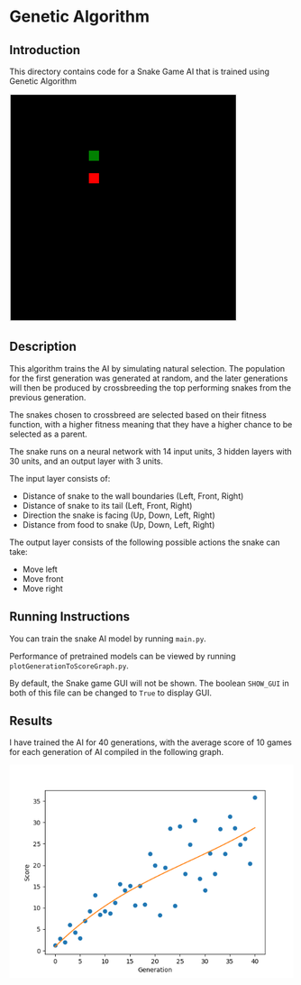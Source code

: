 # Genetic Algorithm

## Introduction

This directory contains code for a Snake Game AI that is trained using Genetic Algorithm 

![Snake Gameplay](image/generation_40.gif)

## Description
This algorithm trains the AI by simulating natural selection. The population for the first generation was generated at random, and the later generations will then be produced by crossbreeding the top performing snakes from the previous generation. 

The snakes chosen to crossbreed are selected based on their fitness function, with a higher fitness meaning that they have a higher chance to be selected as a parent. 

The snake runs on a neural network with 14 input units, 3 hidden layers with 30 units, and an output layer with 3 units.

The input layer consists of:
* Distance of snake to the wall boundaries (Left, Front, Right)
* Distance of snake to its tail (Left, Front, Right)
* Direction the snake is facing (Up, Down, Left, Right)
* Distance from food to snake (Up, Down, Left, Right)

The output layer consists of the following possible actions the snake can take:
* Move left
* Move front
* Move right
  
## Running Instructions
You can train the snake AI model by running `main.py`.

Performance of pretrained models can be viewed by running `plotGenerationToScoreGraph.py`.

By default, the Snake game GUI will not be shown. The boolean `SHOW_GUI` in both of this file can be changed to `True` to display GUI.

## Results
I have trained the AI for 40 generations, with the average score of 10 games for each generation of AI compiled in the following graph. 

![Graph of performance](image/Figure_1.png)


